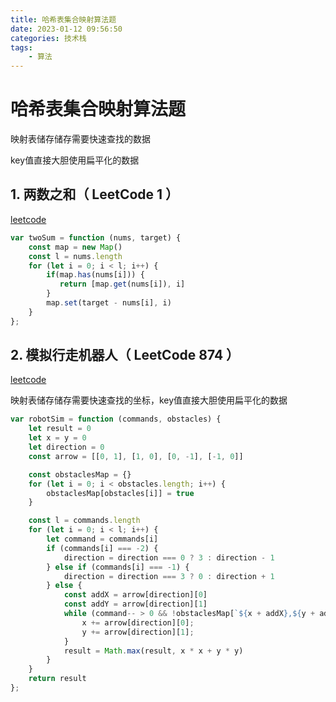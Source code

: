 ```yaml
---
title: 哈希表集合映射算法题
date: 2023-01-12 09:56:50
categories: 技术栈
tags: 
    - 算法
---
```


# 哈希表集合映射算法题

映射表储存储存需要快速查找的数据

key值直接大胆使用扁平化的数据

## 1. 两数之和（ LeetCode 1 ）

[leetcode](https://leetcode.cn/problems/two-sum/description/)

```js
var twoSum = function (nums, target) {
    const map = new Map()
    const l = nums.length
    for (let i = 0; i < l; i++) {
        if(map.has(nums[i])) {
           return [map.get(nums[i]), i] 
        }
        map.set(target - nums[i], i)
    }
};
```

## 2. 模拟行走机器人（ LeetCode 874 ）

[leetcode](https://leetcode.cn/problems/walking-robot-simulation/)

映射表储存储存需要快速查找的坐标，key值直接大胆使用扁平化的数据
```js
var robotSim = function (commands, obstacles) {
    let result = 0
    let x = y = 0
    let direction = 0
    const arrow = [[0, 1], [1, 0], [0, -1], [-1, 0]]

    const obstaclesMap = {}
    for (let i = 0; i < obstacles.length; i++) {
        obstaclesMap[obstacles[i]] = true
    }

    const l = commands.length
    for (let i = 0; i < l; i++) {
        let command = commands[i]
        if (commands[i] === -2) {
            direction = direction === 0 ? 3 : direction - 1
        } else if (commands[i] === -1) {
            direction = direction === 3 ? 0 : direction + 1
        } else {
            const addX = arrow[direction][0]
            const addY = arrow[direction][1]
            while (command-- > 0 && !obstaclesMap[`${x + addX},${y + addY}`]) {
                x += arrow[direction][0];
                y += arrow[direction][1];
            }
            result = Math.max(result, x * x + y * y)
        }
    }
    return result
};
```
